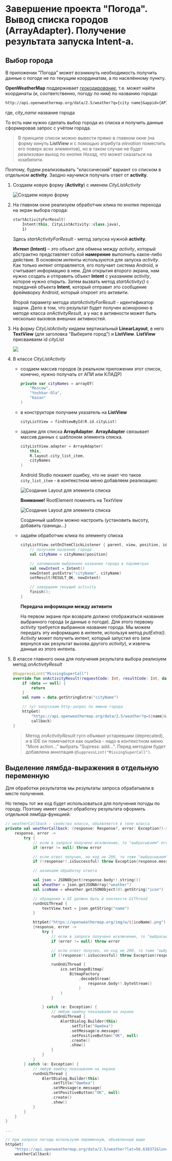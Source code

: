# Завершение проекта "Погода". Вывод списка городов (ArrayAdapter). Получение результата запуска Intent-a.

## Выбор города

В приложении "Погода" может возникнуть необходимость получить данные о погоде не по текущим координатам, а по населённому пункту. 

**OpenWeatherMap** поддерживает [*геокодирование*](https://openweathermap.org/current), т.е. может найти координаты (и, соответственно, погоду по ним) по названию города:

```txt
http://api.openweathermap.org/data/2.5/weather?q={city name}&appid={API key}
```

где, *city_name* название города

То есть нам нужно сделать выбор города из списка и получить данные сформировав запрос с учётом города.

>В принципе список можно вывести прямо в главном окне (на форму кинуть **ListView** и с помощью атрибута *elevation* поместить его поверх всех элементов), но в таком случае не будет реализован выход по кнопке *Назад*, что может сказаться на юзабилити. 

Поэтому, будем реализовывать "классический" вариант со списком в отдельном **activity**. Заодно научимся получать ответ от **activity**.

1. Создаем новую форму (**Activity**) с именем *CityListActivity*

    ![Создаем новую форму](../img/as032.png)

2. На главном окне реализуем обработчик клика по кнопке перехода на экран выбора города:

    ```kt
    startActivityForResult( 
        Intent(this, CityListActivity::class.java), 
        1)
    ```

    Здесь *startActivityForResult* - метод запуска нужной **activity**. 

    **Интент (Intent)** – это объект для обмена между *activity*, который абстрактно представляет собой **намерение** выполнить какое-либо действие. В основном интенты используются для запуска *activity*. Как только интент отправляется, его получает система Android, и считывает информацию в нем. Для открытия второго экрана, нам нужно создать и отправить объект **Intent** с указанием *activity*, которое нужно открыть. Затем вызвать метод *startActivity()* с передачей объекта **Intent**, который отправит это сообщение фреймворку Android, который откроет это активити.

    Второй параметр метода *startActivityForResult* - идентификатор задачи. Дело в том, что результат будет получен асинхронно в методе класса *onActivityResult*, а у нас в активности может быть несколько вызовов внешних активностей.

3. На форму *CityListActivity* кидаем вертикальный **LinearLayout**, в него **TextView** (для заголовка "Выберите город") и **ListView**. **ListView** присваиваем id *cityList*

    ![](../img/as035.png)


4. В классе *CityListActivity* 

    * создаем массив городов (в реальном приложении этот список, конечно, нужно получать от АПИ или КЛАДР)

        ```kt
        private var cityNames = arrayOf(
            "Moscow",
            "Yoshkar-Ola",
            "Kazan"
        )
        ```

    * в конструкторе получаем указатель на **ListView**

        ```kt
        cityListView = findViewById(R.id.cityList)
        ```

    * задаем для списка **ArrayAdapter**. **ArrayAdapter** связывает массив данных с шаблоном элемента списка.

        ```kt
        cityListView.adapter = ArrayAdapter(
            this,
            R.layout.city_list_item,
            cityNames
        )
        ```

        Android Studio покажет ошибку, что не знает что такое `city_list_item` - в контекстном меню добавляем реализацию:

        ![Создание Layout для элемента списка](../img/as036.png)

        **Внимание!** RootElement поменять на TextView

        ![Создание Layout для элемента списка](../img/as037.png)

        Созданный шаблон можно настроить (установить высоту, добавить границы...)

    * задаём обработчик клика по элементу списка

        ```kt
        cityListView.setOnItemClickListener { parent, view, position, id ->
            // получаем название города
            val cityName = cityNames[position]

            // запоминаем выбранное название города в параметрах
            val newIntent = Intent()
            newIntent.putExtra("cityName", cityName)
            setResult(RESULT_OK, newIntent)

            // заверщаем текущий activity
            finish();
        }
        ```

        **Передача информации между активити**

        На первом экране при возврате должно отображаться название выбранного города (и данные о погоде). Для этого первому *activity* требуется выбранное название города. Мы можем передать эту информацию в интенте, используя метод *putExtra()*. *Activity* может получить интент, который запустил его (или вернулся как результат вызова другого *activity*), и извлечь данные из этого интента.

5. В классе главного окна для получения результата выбора реализуем метод *onActivityResult*

    ```kt
    @SuppressLint("MissingSuperCall")
    override fun onActivityResult(requestCode: Int, resultCode: Int, data: Intent?) {
        if (data == null) {
            return
        }
        val name = data.getStringExtra("cityName")

        // тут запускаем http-запрос по имени города
        httpGet(
            "https://api.openweathermap.org/data/2.5/weather?q=${name}&appid=${appid}&lang=ru&units=metric", 
            callback)
    }
    ```

    >Метод *onActivityResult* гугл объявил устаревшим (deprecated), и в IDE он помечается как ошибка - надо в контекстном меню "More action..." выбрать "Supress: add...". Перед методом будет добавлена аннотация `@SuppressLint("MissingSuperCall")`.


## Выделение лямбда-выражения в отдельную переменную

Для обработки результатов мы результаты запроса обрабатывли в месте получения. 

Но теперь тот же код будет использоваться для получения погоды по городу. Поэтому имеет смысл обработку результата оформить отдельной лямбда-функцией:

```kt
// weatherCallback - свойство класса, объявляется в теле класса
private val weatherCallback: (response: Response?, error: Exception?)->Unit = {
    response, error ->
        try {
            // если в запросе получено исключение, то "выбрасываем" его
            if (error != null) throw error

            // если ответ получен, но код не 200, то тоже "выбрасываем" исключение
            if (!response!!.isSuccessful) throw Exception(response.message)

            // начинаем обработку ответа    

            val json = JSONObject(response.body!!.string())
            val wheather = json.getJSONArray("weather")
            val icoName = wheather.getJSONObject(0).getString("icon")

            // обращение к UI должно быть в контексте UiThread
            runOnUiThread {
                textView.text = json.getString("name")
            }

            httpGet("https://openweathermap.org/img/w/${icoName}.png")
            {response, error ->
                try {
                    // если в запросе получено исключение, то "выбрасываем" его
                    if (error != null) throw error

                    // если ответ получен, но код не 200, то тоже "выбрасываем" исключение
                    if (!response!!.isSuccessful) throw Exception(response.message)

                    runOnUiThread {
                        ico.setImageBitmap(
                            BitmapFactory
                                .decodeStream(
                                    response.body!!.byteStream()
                                )
                        )
                    }

                } catch (e: Exception) {
                    // любую ошибку показываем на экране
                    runOnUiThread {
                        AlertDialog.Builder(this)
                            .setTitle("Ошибка")
                            .setMessage(e.message)
                            .setPositiveButton("OK", null)
                            .create()
                            .show()
                    }
                }
            }
        } catch (e: Exception) {
            // любую ошибку показываем на экране
            runOnUiThread {
                AlertDialog.Builder(this)
                    .setTitle("Ошибка")
                    .setMessage(e.message)
                    .setPositiveButton("OK", null)
                    .create()
                    .show()
            }
        }
    }
}

...

// при запросе погоды используем переменную, объявленную выше
httpGet(
    "https://api.openweathermap.org/data/2.5/weather?lat=56.638372&lon=47.892991&appid=${appid}&lang=ru&units=metric", 
    weatherCallback)
```
